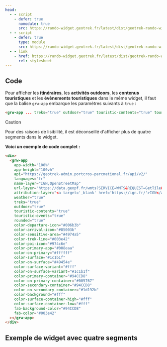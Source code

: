 ```yaml
---
head:
  - - script
    - defer: true
      nomodule: true
      src: https://rando-widget.geotrek.fr/latest/dist/geotrek-rando-widget/geotrek-rando-widget.js
  - - script
    - defer: true
      type: module
      src: https://rando-widget.geotrek.fr/latest/dist/geotrek-rando-widget/geotrek-rando-widget.esm.js
  - - link
    - href: https://rando-widget.geotrek.fr/latest/dist/geotrek-rando-widget/geotrek-rando-widget.css
      rel: stylesheet
---
```


## Code

Pour afficher les **itinéraires**, les **activités outdoors**, les **contenus touristiques** et les **évènements touristiques** dans le même widget, il faut que la balise `grw-app` embarque les paramètres suivants à `true` :

```html
<grw-app ... treks="true" outdoor="true" touristic-contents="true" touristic-events="true"></grw-app>
```

> [!CAUTION]
> Pour des raisons de lisibilité, il est déconseillé d'afficher plus de quatre segments dans le widget.

**Voici un exemple de code complet :**

```html
<div>
  <grw-app
    app-width="100%"
    app-height="100vh"
    api="https://geotrek-admin.portcros-parcnational.fr/api/v2/"
    languages="fr"
    name-layer="IGN,OpenStreetMap"
    url-layer="https://data.geopf.fr/wmts?SERVICE=WMTS&REQUEST=GetTile&VERSION=1.0.0&LAYER=GEOGRAPHICALGRIDSYSTEMS.PLANIGNV2&STYLE=normal&FORMAT=image/png&TILEMATRIXSET=PM&TILEMATRIX={z}&TILEROW={y}&TILECOL={x},https://{s}.tile.openstreetmap.org/{z}/{x}/{y}.png"
    attribution-layer="<a target='_blank' href='https://ign.fr/'>IGN</a>,OpenStreetMap"
    weather="true"
    treks="true"
    outdoor="true"
    touristic-contents="true"
    touristic-events="true"
    rounded="true"
    color-departure-icon="#006b3b"
    color-arrival-icon="#85003b"
    color-sensitive-area="#4974a5"
    color-trek-line="#003e42"
    color-poi-icon="#974c6e"
    color-primary-app="#008eaa"
    color-on-primary="#ffffff"
    color-surface="#1c1b1f"
    color-on-surface="#49454e"
    color-surface-variant="#fff"
    color-on-surface-variant="#1c1b1f"
    color-primary-container="#94CCD8"
    color-on-primary-container="#005767"
    color-secondary-container="#94CCD8"
    color-on-secondary-container="#1d192b"
    color-background="#fff"
    color-surface-container-high="#fff"
    color-surface-container-low="#fff"
    fab-background-color="#94CCD8"
    fab-color="#003e42"
  ></grw-app>
</div>
```

## Exemple de widget avec quatre segments

<ClientOnly>
  <div>
    <grw-app
      app-width="100%"
      app-height="100vh"
      api="https://geotrek-admin.portcros-parcnational.fr/api/v2/"
      languages="fr"
      name-layer="IGN,OpenStreetMap"
      url-layer="https://data.geopf.fr/wmts?SERVICE=WMTS&REQUEST=GetTile&VERSION=1.0.0&LAYER=GEOGRAPHICALGRIDSYSTEMS.PLANIGNV2&STYLE=normal&FORMAT=image/png&TILEMATRIXSET=PM&TILEMATRIX={z}&TILEROW={y}&TILECOL={x},https://{s}.tile.openstreetmap.org/{z}/{x}/{y}.png"
      attribution-layer="<a target='_blank' href='https://ign.fr/'>IGN</a>,OpenStreetMap"
      weather="true"
      treks="true"
      outdoor="true"
      touristic-contents="true"
      touristic-events="true"
      rounded="true"
      color-departure-icon="#006b3b"
      color-arrival-icon="#85003b"
      color-sensitive-area="#4974a5"
      color-trek-line="#003e42"
      color-poi-icon="#974c6e"
      color-primary-app="#008eaa"
      color-on-primary="#ffffff"
      color-surface="#1c1b1f"
      color-on-surface="#49454e"
      color-surface-variant="#fff"
      color-on-surface-variant="#1c1b1f"
      color-primary-container="#94CCD8"
      color-on-primary-container="#005767"
      color-secondary-container="#94CCD8"
      color-on-secondary-container="#1d192b"
      color-background="#fff"
      color-surface-container-high="#fff"
      color-surface-container-low="#fff"
      fab-background-color="#94CCD8"
      fab-color="#003e42"
    ></grw-app>
  </div>
</ClientOnly>
